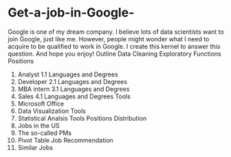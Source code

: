 # Get-a-job-in-Google-

Google is one of my dream company. I believe lots of data scientists want to join Google, just like me. However, people might wonder what I need to acquire to be qualified to work in Google. I create this kernel to answer this question. And hope you enjoy!
Outline Data Cleaning Exploratory Functions
Positions
1.	Analyst 1.1 Languages and Degrees
2.	Developer 2.1 Languages and Degrees
3.	MBA intern 3.1 Languages and Degrees
4.	Sales 4.1 Languages and Degrees
Tools
5.	Microsoft Office
6.	Data Visualization Tools
7.	Statistical Analsis Tools
Positions Distribution
8.	Jobs in the US
9.	The so-called PMs
10.	Pivot Table
Job Recommendation
11.	Similar Jobs

